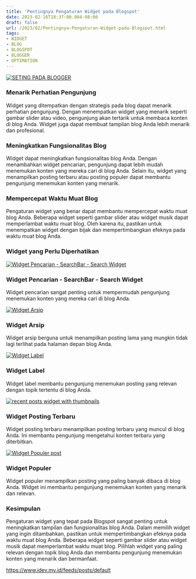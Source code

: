 ```yaml
---
title: 'Pentingnya Pengaturan Widget pada Blogspot'
date: 2023-02-16T18:37:00.004-08:00
draft: false
url: /2023/02/Pentingnya-Pengaturan-Widget-pada-Blogspot.html
tags: 
- WIDGET
- BLOG
- BLOGSPOT
- BLOGGER
- OPTIMATION
---
```


[![SETING PADA BLOGGER](https://blogger.googleusercontent.com/img/b/R29vZ2xl/AVvXsEjntMlMy6St5vCHud-hYnUUB02nKnDta_4PVkA8AD6GBqPLjc5tNHLoAtrcQPgSF566etQ-nHF5wXPik7ETd3yofwAhLrgLADSkY3HNxFYC9e0NFzvyCYhGNPXWoyoJU1XDVM_3QJdu9X8B682GT-sDCdJzVWOlD9ycCajyiuZvUidOlbLeNYFh9FkDdA/w640-h336/SETING%20PADA%20BLOGGER.webp)](https://blogger.googleusercontent.com/img/b/R29vZ2xl/AVvXsEjntMlMy6St5vCHud-hYnUUB02nKnDta_4PVkA8AD6GBqPLjc5tNHLoAtrcQPgSF566etQ-nHF5wXPik7ETd3yofwAhLrgLADSkY3HNxFYC9e0NFzvyCYhGNPXWoyoJU1XDVM_3QJdu9X8B682GT-sDCdJzVWOlD9ycCajyiuZvUidOlbLeNYFh9FkDdA/s1200/SETING%20PADA%20BLOGGER.webp)

  

### Menarik Perhatian Pengunjung

Widget yang ditempatkan dengan strategis pada blog dapat menarik perhatian pengunjung. Dengan menempatkan widget yang menarik seperti gambar slider atau video, pengunjung akan tertarik untuk membaca konten di blog Anda. Widget juga dapat membuat tampilan blog Anda lebih menarik dan profesional.

  

### Meningkatkan Fungsionalitas Blog

Widget dapat meningkatkan fungsionalitas blog Anda. Dengan menambahkan widget pencarian, pengunjung dapat lebih mudah menemukan konten yang mereka cari di blog Anda. Selain itu, widget yang menampilkan posting terbaru atau posting populer dapat membantu pengunjung menemukan konten yang menarik.

  

### Mempercepat Waktu Muat Blog

Pengaturan widget yang benar dapat membantu mempercepat waktu muat blog Anda. Beberapa widget seperti gambar slider atau widget musik dapat memperlambat waktu muat blog. Oleh karena itu, pastikan untuk menempatkan widget dengan bijak dan mempertimbangkan efeknya pada waktu muat blog Anda.

  

### Widget yang Perlu Diperhatikan

[![Widget Pencarian - SearchBar - Search Widget](https://blogger.googleusercontent.com/img/b/R29vZ2xl/AVvXsEhMvBoFDcZECcP7EmF2fuB_gEhkGfMHBEnojwWlTP6IsTJIJtRGXlUjgLOLgryaCh0Wler5ermhiSCoyx6X4tGOQXNeRiyAAoCLqPtTG13cI2pv1I9YJfvt6D-Buqjm9zv3YWdKwntgbWQjVg_R6QZUzHK1BX9mPPyWOwIhKCtaq6Zsxcbt--iOk3lzJw/w640-h336/Widget%20Pencarian%20-%20SearchBar%20-%20Search%20Widget.webp)](https://blogger.googleusercontent.com/img/b/R29vZ2xl/AVvXsEhMvBoFDcZECcP7EmF2fuB_gEhkGfMHBEnojwWlTP6IsTJIJtRGXlUjgLOLgryaCh0Wler5ermhiSCoyx6X4tGOQXNeRiyAAoCLqPtTG13cI2pv1I9YJfvt6D-Buqjm9zv3YWdKwntgbWQjVg_R6QZUzHK1BX9mPPyWOwIhKCtaq6Zsxcbt--iOk3lzJw/s1200/Widget%20Pencarian%20-%20SearchBar%20-%20Search%20Widget.webp)

### Widget Pencarian - SearchBar - Search Widget

Widget pencarian sangat penting untuk mempermudah pengunjung menemukan konten yang mereka cari di blog Anda.

[![Widget Arsip](https://blogger.googleusercontent.com/img/b/R29vZ2xl/AVvXsEhrQAV5ZsUKqW4sFYH6WLdwWqEzo0lUhF7IeAyTxyBu5kkfVlrHzIFKnVWWDNNyOY0WOta_YOEIeKQay9FpfBR2iANgwcPyBHPgURY4oj0zx6XWPE6AaGriNzo6HACo5UlV1d0NKfEu8OtA4zrQi-X8q5dWt2ec8nYf37QjX0GvC8qkyoyTUYzl8HqiwA/w640-h336/Widget%20Arsip.webp)](https://blogger.googleusercontent.com/img/b/R29vZ2xl/AVvXsEhrQAV5ZsUKqW4sFYH6WLdwWqEzo0lUhF7IeAyTxyBu5kkfVlrHzIFKnVWWDNNyOY0WOta_YOEIeKQay9FpfBR2iANgwcPyBHPgURY4oj0zx6XWPE6AaGriNzo6HACo5UlV1d0NKfEu8OtA4zrQi-X8q5dWt2ec8nYf37QjX0GvC8qkyoyTUYzl8HqiwA/s1200/Widget%20Arsip.webp)

### Widget Arsip

Widget arsip berguna untuk menampilkan posting lama yang mungkin tidak lagi terlihat pada halaman depan blog Anda.

[![Widget Label](https://blogger.googleusercontent.com/img/b/R29vZ2xl/AVvXsEiGYwp2w-7RZJlVrqkvTIxy2bQRYccnvLLd9dGkbggijOxEMkCrbPBhk0vfDsaOi0cfrw6dY28pk4_fdEQBjsoC-16gG9UcXrnsiw5wp7U0PV480R847Lb1UUdMk8D3HFgPocWD0VvfbDJKsixx3u_x_Dlpdt0jlIisW0PIOeIJZ1fjmzgK15Qsa2Fk9g/w640-h336/Widget%20Label.webp)](https://blogger.googleusercontent.com/img/b/R29vZ2xl/AVvXsEiGYwp2w-7RZJlVrqkvTIxy2bQRYccnvLLd9dGkbggijOxEMkCrbPBhk0vfDsaOi0cfrw6dY28pk4_fdEQBjsoC-16gG9UcXrnsiw5wp7U0PV480R847Lb1UUdMk8D3HFgPocWD0VvfbDJKsixx3u_x_Dlpdt0jlIisW0PIOeIJZ1fjmzgK15Qsa2Fk9g/s1200/Widget%20Label.webp)

  

  

### Widget Label

Widget label membantu pengunjung menemukan posting yang relevan dengan topik tertentu di blog Anda.

[![recent posts widget with thumbnails](https://blogger.googleusercontent.com/img/b/R29vZ2xl/AVvXsEiKPhhGzsHTL9vaIgI8Co16ve_1yZ6OFaJm0fUwbfRh55qWedLFhOKE0HvJUfbU6NmSINvF3j-TgvFQC5kh6ZGn3m4tf9ScXN8_voetGIQvqdZpH9io0TWzhxbuk4HzZxXeiuhxJkhNwG3wSCkxek7uBFrmpYowgSIe1I05hr6r9Dml6ua0-KgFPnxkHQ/w640-h336/recent%20posts%20widget%20with%20thumbnails.webp)](https://blogger.googleusercontent.com/img/b/R29vZ2xl/AVvXsEiKPhhGzsHTL9vaIgI8Co16ve_1yZ6OFaJm0fUwbfRh55qWedLFhOKE0HvJUfbU6NmSINvF3j-TgvFQC5kh6ZGn3m4tf9ScXN8_voetGIQvqdZpH9io0TWzhxbuk4HzZxXeiuhxJkhNwG3wSCkxek7uBFrmpYowgSIe1I05hr6r9Dml6ua0-KgFPnxkHQ/s1200/recent%20posts%20widget%20with%20thumbnails.webp)

  

### Widget Posting Terbaru

Widget posting terbaru menampilkan posting terbaru yang muncul di blog Anda. Ini membantu pengunjung mengetahui konten terbaru yang diterbitkan.

  
[![Widget Populer post](https://blogger.googleusercontent.com/img/b/R29vZ2xl/AVvXsEhJb-T10Js9e-7mI2c5xr3ITEDzVG2bpClEogr9T8jbfcwAWJbn8ha9EV1UoQUUc3xItJ5ageQC_ODF6JTyi2pphqiIV9oix4QFJkMbqvj-4xcG0gx1H0kdRoo1d7HIHO9X0YEDrS508Z6EXWivU_kCGIiblZrkoMuYCpALVQ6aP8VwIhWjoPLSh8n48A/w640-h336/Widget%20Populer%20post.webp)](https://blogger.googleusercontent.com/img/b/R29vZ2xl/AVvXsEhJb-T10Js9e-7mI2c5xr3ITEDzVG2bpClEogr9T8jbfcwAWJbn8ha9EV1UoQUUc3xItJ5ageQC_ODF6JTyi2pphqiIV9oix4QFJkMbqvj-4xcG0gx1H0kdRoo1d7HIHO9X0YEDrS508Z6EXWivU_kCGIiblZrkoMuYCpALVQ6aP8VwIhWjoPLSh8n48A/s1200/Widget%20Populer%20post.webp)

  

  

### Widget Populer

Widget populer menampilkan posting yang paling banyak dibaca di blog Anda. Widget ini membantu pengunjung menemukan konten yang menarik dan relevan.

  

### Kesimpulan

  

Pengaturan widget yang tepat pada Blogspot sangat penting untuk meningkatkan tampilan dan fungsionalitas blog Anda. Dalam memilih widget yang ingin ditambahkan, pastikan untuk mempertimbangkan efeknya pada waktu muat blog Anda. Beberapa widget seperti gambar slider atau widget musik dapat memperlambat waktu muat blog. Pilihlah widget yang paling relevan dengan topik blog Anda dan membantu pengunjung menemukan konten yang menarik dan bermanfaat.

https://www.idev.my.id/feeds/posts/default